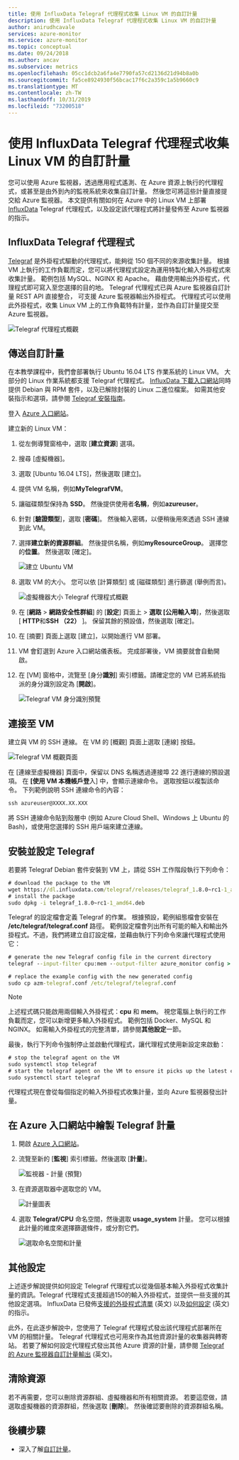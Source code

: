 ```yaml
---
title: 使用 InfluxData Telegraf 代理程式收集 Linux VM 的自訂計量
description: 使用 InfluxData Telegraf 代理程式收集 Linux VM 的自訂計量
author: anirudhcavale
services: azure-monitor
ms.service: azure-monitor
ms.topic: conceptual
ms.date: 09/24/2018
ms.author: ancav
ms.subservice: metrics
ms.openlocfilehash: 05cc1dcb2a6fa4e7790fa57cd2136d21d94b8a0b
ms.sourcegitcommit: fa5ce8924930f56bcac17f6c2a359c1a5b9660c9
ms.translationtype: MT
ms.contentlocale: zh-TW
ms.lasthandoff: 10/31/2019
ms.locfileid: "73200518"
---
```

# <a name="collect-custom-metrics-for-a-linux-vm-with-the-influxdata-telegraf-agent"></a>使用 InfluxData Telegraf 代理程式收集 Linux VM 的自訂計量

您可以使用 Azure 監視器，透過應用程式遙測、在 Azure 資源上執行的代理程式，或甚至是由外到內的監視系統來收集自訂計量。 然後您可將這些計量直接提交給 Azure 監視器。 本文提供有關如何在 Azure 中的 Linux VM 上部署 [InfluxData](https://www.influxdata.com/) Telegraf 代理程式，以及設定該代理程式將計量發佈至 Azure 監視器的指示。 

## <a name="influxdata-telegraf-agent"></a>InfluxData Telegraf 代理程式 

[Telegraf](https://docs.influxdata.com/telegraf/v1.7/) 是外掛程式驅動的代理程式，能夠從 150 個不同的來源收集計量。 根據 VM 上執行的工作負載而定，您可以將代理程式設定為運用特製化輸入外掛程式來收集計量。 範例包括 MySQL、NGINX 和 Apache。 藉由使用輸出外掛程式，代理程式即可寫入至您選擇的目的地。 Telegraf 代理程式已與 Azure 監視器自訂計量 REST API 直接整合， 可支援 Azure 監視器輸出外掛程式。 代理程式可以使用此外掛程式，收集 Linux VM 上的工作負載特有計量，並作為自訂計量提交至 Azure 監視器。 

 ![Telegraf 代理程式概觀](./media/collect-custom-metrics-linux-telegraf/telegraf-agent-overview.png)

## <a name="send-custom-metrics"></a>傳送自訂計量 

在本教學課程中，我們會部署執行 Ubuntu 16.04 LTS 作業系統的 Linux VM。 大部分的 Linux 作業系統都支援 Telegraf 代理程式。 [InfluxData 下載入口網站](https://portal.influxdata.com/downloads)同時提供 Debian 與 RPM 套件，以及已解除封裝的 Linux 二進位檔案。 如需其他安裝指示和選項，請參閱 [Telegraf 安裝指南](https://docs.influxdata.com/telegraf/v1.8/introduction/installation/)。 

登入 [Azure 入口網站](https://portal.azure.com)。

建立新的 Linux VM： 

1. 從左側導覽窗格中，選取 [**建立資源**] 選項。 
1. 搜尋 [虛擬機器]。  
1. 選取 [Ubuntu 16.04 LTS]，然後選取 [建立]。 
1. 提供 VM 名稱，例如**MyTelegrafVM**。  
1. 讓磁碟類型保持為 **SSD**。 然後提供使用者**名稱**，例如**azureuser**。 
1. 針對 [**驗證類型**]，選取 [**密碼**]。 然後輸入密碼，以便稍後用來透過 SSH 連線到此 VM。 
1. 選擇**建立新的資源群組**。 然後提供名稱，例如**myResourceGroup**。 選擇您的**位置**。 然後選取 [確定]。 

    ![建立 Ubuntu VM](./media/collect-custom-metrics-linux-telegraf/create-vm.png)

1. 選取 VM 的大小。 您可以依 [計算類型] 或 [磁碟類型] 進行篩選 (舉例而言)。 

    ![虛擬機器大小 Telegraf 代理程式概觀](./media/collect-custom-metrics-linux-telegraf/vm-size.png)

1. 在 [**網路** > **網路安全性群組**] 的 [**設定**] 頁面上 > **選取 [公用輸入埠**]，然後選取 [ **HTTP**和**SSH （22）** ]。 保留其餘的預設值，然後選取 [確定]。 

1. 在 [摘要] 頁面上選取 [建立]，以開始進行 VM 部署。 

1. VM 會釘選到 Azure 入口網站儀表板。 完成部署後，VM 摘要就會自動開啟。 

1. 在 [VM] 窗格中，流覽至 [身分**識別**] 索引標籤。請確定您的 VM 已將系統指派的身分識別設定為 [**開啟**]。 
 
    ![Telegraf VM 身分識別預覽](./media/collect-custom-metrics-linux-telegraf/connect-to-VM.png)
 
## <a name="connect-to-the-vm"></a>連接至 VM 

建立與 VM 的 SSH 連線。 在 VM 的 [概觀] 頁面上選取 [連線] 按鈕。 

![Telegraf VM 概觀頁面](./media/collect-custom-metrics-linux-telegraf/connect-VM-button2.png)

在 [連線至虛擬機器] 頁面中，保留以 DNS 名稱透過連接埠 22 進行連線的預設選項。 在 **[使用 VM 本機帳戶登**入] 中，會顯示連線命令。 選取按鈕以複製該命令。 下列範例說明 SSH 連線命令的內容： 

```cmd
ssh azureuser@XXXX.XX.XXX 
```

將 SSH 連線命令貼到殼層中 (例如 Azure Cloud Shell、Windows 上 Ubuntu 的 Bash)，或使用您選擇的 SSH 用戶端來建立連線。 

## <a name="install-and-configure-telegraf"></a>安裝並設定 Telegraf 

若要將 Telegraf Debian 套件安裝到 VM 上，請從 SSH 工作階段執行下列命令： 

```cmd
# download the package to the VM 
wget https://dl.influxdata.com/telegraf/releases/telegraf_1.8.0~rc1-1_amd64.deb 
# install the package 
sudo dpkg -i telegraf_1.8.0~rc1-1_amd64.deb
```
Telegraf 的設定檔會定義 Telegraf 的作業。 根據預設，範例組態檔會安裝在 **/etc/telegraf/telegraf.conf** 路徑。 範例設定檔會列出所有可能的輸入和輸出外掛程式。不過，我們將建立自訂設定檔，並藉由執行下列命令來讓代理程式使用它： 

```cmd
# generate the new Telegraf config file in the current directory 
telegraf --input-filter cpu:mem --output-filter azure_monitor config > azm-telegraf.conf 

# replace the example config with the new generated config 
sudo cp azm-telegraf.conf /etc/telegraf/telegraf.conf 
```

> [!NOTE]  
> 上述程式碼只能啟用兩個輸入外掛程式：**cpu** 和 **mem**。 視您電腦上執行的工作負載而定，您可以新增更多輸入外掛程式。 範例包括 Docker、MySQL 和 NGINX。 如需輸入外掛程式的完整清單，請參閱**其他設定**一節。 

最後，執行下列命令強制停止並啟動代理程式，讓代理程式使用新設定來啟動： 

```cmd
# stop the telegraf agent on the VM 
sudo systemctl stop telegraf 
# start the telegraf agent on the VM to ensure it picks up the latest configuration 
sudo systemctl start telegraf 
```
代理程式現在會從每個指定的輸入外掛程式收集計量，並向 Azure 監視器發出計量。 

## <a name="plot-your-telegraf-metrics-in-the-azure-portal"></a>在 Azure 入口網站中繪製 Telegraf 計量 

1. 開啟 [Azure 入口網站](https://portal.azure.com)。 

1. 流覽至新的 [**監視**] 索引標籤。然後選取 [**計量**]。  

     ![監視器 - 計量 (預覽)](./media/collect-custom-metrics-linux-telegraf/metrics.png)

1. 在資源選取器中選取您的 VM。

     ![計量圖表](./media/collect-custom-metrics-linux-telegraf/metric-chart.png)

1. 選取 **Telegraf/CPU** 命名空間，然後選取 **usage_system** 計量。 您可以根據此計量的維度來選擇篩選條件，或分割它們。  

     ![選取命名空間和計量](./media/collect-custom-metrics-linux-telegraf/VM-resource-selector.png)

## <a name="additional-configuration"></a>其他設定 

上述逐步解說提供如何設定 Telegraf 代理程式以從幾個基本輸入外掛程式收集計量的資訊。Telegraf 代理程式支援超過150的輸入外掛程式，並提供一些支援的其他設定選項。 InfluxData 已發佈[支援的外掛程式清單](https://docs.influxdata.com/telegraf/v1.7/plugins/inputs/) \(英文\) 以及[如何設定](https://docs.influxdata.com/telegraf/v1.7/administration/configuration/) \(英文\) 的指示。  

此外，在此逐步解說中，您使用了 Telegraf 代理程式發出該代理程式部署所在 VM 的相關計量。 Telegraf 代理程式也可用來作為其他資源計量的收集器與轉寄站。 若要了解如何設定代理程式發出其他 Azure 資源的計量，請參閱 [Telegraf 的 Azure 監視器自訂計量輸出](https://github.com/influxdata/telegraf/blob/fb704500386214655e2adb53b6eb6b15f7a6c694/plugins/outputs/azure_monitor/README.md) \(英文\)。  

## <a name="clean-up-resources"></a>清除資源 

若不再需要，您可以刪除資源群組、虛擬機器和所有相關資源。 若要這麼做，請選取虛擬機器的資源群組，然後選取 [**刪除**]。 然後確認要刪除的資源群組名稱。 

## <a name="next-steps"></a>後續步驟
- 深入了解[自訂計量](metrics-custom-overview.md)。



